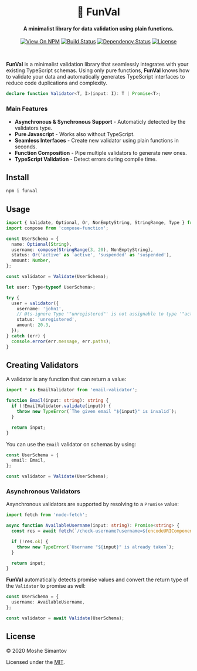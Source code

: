 <h1 align="center">🦩 FunVal</h1>

<h4 align="center">A minimalist library for data validation using plain functions.</h4>

<p align="center">
<a href="https://www.npmjs.org/package/funval"><img src="http://img.shields.io/npm/v/funval.svg" alt="View On NPM"></a>
<a href="https://travis-ci.org/neuledge/funval"><img src="https://travis-ci.org/neuledge/funval.svg?branch=master" alt="Build Status"></a>
<a href="https://david-dm.org/neuledge/funval"><img src="https://david-dm.org/neuledge/funval.svg" alt="Dependency Status"></a>
<a href="LICENSE"><img src="https://img.shields.io/npm/l/funval.svg" alt="License"></a>
</p>
<br>

**FunVal** is a minimalist validation library that seamlessly integrates with your existing
TypeScript schemas. Using only pure functions, **FunVal** knows how to validate your data and
automatically generates TypeScript interfaces to reduce code duplications and complexity.

```ts
declare function Validator<T, I>(input: I): T | Promise<T>;
```

### Main Features

- **Asynchronous & Synchronous Support** - Automaticly detected by the validators type.
- **Pure Javascript** - Works also without TypeScript.
- **Seamless Interfaces** - Create new validator using plain functions in seconds.
- **Function Composition** - Pipe multiple validators to generate new ones.
- **TypeScript Validation** - Detect errors during compile time. 

## Install

```bash
npm i funval
```

## Usage

```ts
import { Validate, Optional, Or, NonEmptyString, StringRange, Type } from 'funval';
import compose from 'compose-function';

const UserSchema = {
  name: Optional(String),
  username: compose(StringRange(3, 20), NonEmptyString),
  status: Or('active' as 'active', 'suspended' as 'suspended'),
  amount: Number,
};

const validator = Validate(UserSchema);

let user: Type<typeof UserSchema>;

try {
  user = validator({
    username: 'john1',
    // @ts-ignore Type '"unregistered"' is not assignable to type '"active" | "suspended"'.
    status: 'unregistered',
    amount: 20.3,
  });
} catch (err) {
  console.error(err.message, err.paths);
}
```


## Creating Validators

A validator is any function that can return a value:

```ts
import * as EmailValidator from 'email-validator';

function Email(input: string): string {
  if (!EmailValidator.validate(input)) {
    throw new TypeError(`The given email "${input}" is invalid`);
  }

  return input;
}
```

You can use the `Email` validator on schemas by using:

```ts
const UserSchema = {
  email: Email,
};

const validator = Validate(UserSchema);
```

### Asynchronous Validators

Asynchronous validators are supported by resolving to a `Promise` value:

```ts
import fetch from 'node-fetch';

async function AvailableUsername(input: string): Promise<string> {
  const res = await fetch(`/check-username?username=${encodeURIComponent(input)}`);

  if (!res.ok) {
    throw new TypeError(`Username "${input}" is already taken`);
  }

  return input;
}
```

**FunVal** automatically detects promise values and convert the return type of the `Validator` to promise as well: 
```ts
const UserSchema = {
  username: AvailableUsername,
};

const validator = await Validate(UserSchema);
```


## License

&copy; 2020 Moshe Simantov

Licensed under the [MIT](LICENSE).
